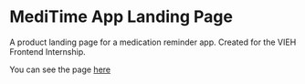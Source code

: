 # MediTime App Landing Page
A product landing page for a medication reminder app. Created for the VIEH Frontend Internship. <br/>

You can see the page [here](https://meditime-sarthak.glitch.me/)<br/>

